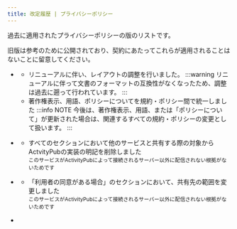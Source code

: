 ```yaml
---
title: 改定履歴 | プライバシーポリシー
---
```

過去に適用されたプライバシーポリシーの版のリストです。

旧版は参考のために公開されており、契約にあたってこれらが適用されることはないことに留意してください。

- [<dateTip :date="1759244400000" fuzzyness="minute" />](./1759244400)
	- リニューアルに伴い、レイアウトの調整を行いました。
		:::warning
		リニューアルに伴って文書のフォーマットの互換性がなくなったため、調整は過去に遡って行われています。
		:::
	- 著作権表示、用語、ポリシーについてを規約・ポリシー間で統一しました
		:::info NOTE
		今後は、著作権表示、用語、または「ポリシーについて」が更新された場合は、関連するすべての規約・ポリシーの変更として扱います。
		:::

- [<dateTip :date="1693926000000" fuzzyness="minute" />](./1693926000)
	- すべてのセクションにおいて他のサービスと共有する際の対象からActvityPubの実装の明記を削除しました  
		<small>このサービスがActivityPubによって接続されるサーバー以外に配信されない根拠がないためです</small>

- [<dateTip :date="1681398000000" fuzzyness="minute" />](./1681398000)
	- 「利用者の同意がある場合」のセクションにおいて、共有先の範囲を変更しました  
		<small>このサービスがActivityPubによって接続されるサーバー以外に配信されない根拠がないためです</small>

- [<dateTip :date="1679065200000" fuzzyness="minute" />](./1679065200)
